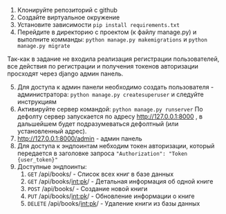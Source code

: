 1. Клонируйте репозиторий с github
2. Создайте виртуальное окружение
3. Установите зависимости `pip install requirements.txt`
4. Перейдите в директорию с проектом (к файлу manage.py) и выполните комманды:
`python manage.py makemigrations` и `python manage.py migrate`

Так-как в задание не входила реализация регистрации пользователей, все действия по регистрации и получения токенов авторизации просходят через django админ панель.

5. Для доступа к админ панели необходимо создать пользователя - администратора:
`python manage.py createsuperuser` и следуйте инструкциям
6. Активируйте сервер командой: `python manage.py runserver`
По дефолту сервер запускается по адресу http://127.0.0.1:8000 , в дальшейшем будет подразумеваться дефолтный (или установленный адрес).
7.  http://127.0.0.1:8000/admin - админ панель
8. Для доступа к эндпоинтам небходим токен авторизации, который передается в заголовке запроса `"Authorization": "Token {user_token}"`
9. Доступные эндпоинты:
    1. `GET` /api/books/ - Список всех книг в базе данных
    2. `GET` /api/books/<int:pk>/ - Детальная информация об одной книге
    3. `POST` /api/books/ - Создание новой книги
    4. `PUT` /api/books/<int:pk>/ - Обновление информации о книге
    5. `DELETE` /api/books/<int:pk>/ - Удаление книги из базы данных



